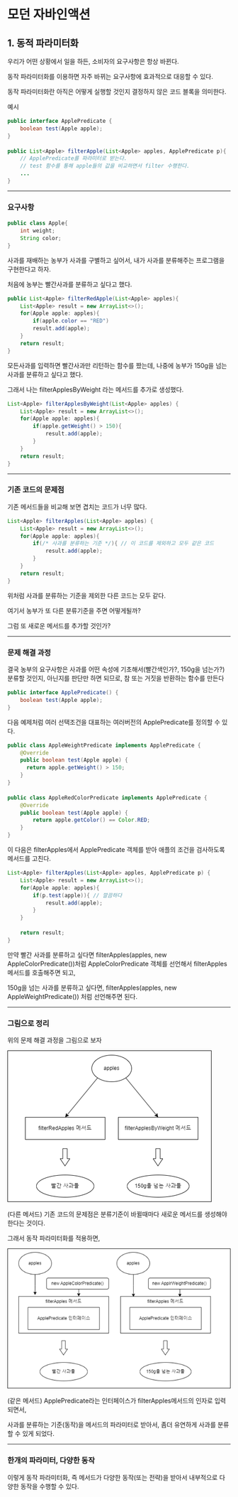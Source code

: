 # 모던 자바인액션

## 1. 동적 파라미터화

우리가 어떤 상황에서 일을 하든, 소비자의 요구사항은 항상 바뀐다.

동작 파라미터화를 이용하면 자주 바뀌는 요구사항에 효과적으로 대응할 수 있다. 

동작 파라미터화란 아직은 어떻게 실행할 것인지 결정하지 않은 코드 블록을 의미한다.

예시
```java
public interface ApplePredicate {
	boolean test(Apple apple);
}

public List<Apple> filterApple(List<Apple> apples, ApplePredicate p){
    // ApplePredicate를 파라미터로 받는다.
    // test 함수를 통해 apple들의 값을 비교하면서 filter 수행한다.
    ...
}
```

---

### 요구사항
```java
public class Apple{
    int weight;
    String color;
}
```

사과를 재배하는 농부가 사과를 구별하고 싶어서,
내가 사과를 분류해주는 프로그램을 구현한다고 하자.

처음에 농부는 빨간사과를 분류하고 싶다고 했다.

```java
public List<Apple> filterRedApple(List<Apple> apples){
    List<Apple> result = new ArrayList<>();
    for(Apple apple: apples){
        if(apple.color == "RED")
        result.add(apple);
    }
    return result;
}
```

모든사과를 입력하면 빨간사과만 리턴하는 함수를 짰는데,
나중에 농부가 150g을 넘는 사과를 분류하고 싶다고 했다.

그래서 나는 filterApplesByWeight 라는 메서드를 추가로 생성했다.

```java
List<Apple> filterApplesByWeight(List<Apple> apples) {
	List<Apple> result = new ArrayList<>();
	for(Apple apple: apples){
    	if(apple.getWeight() > 150){
        	result.add(apple);
        }
    }
    return result;
}
```

---

### 기존 코드의 문제점

기존 메서드들을 비교해 보면 겹치는 코드가 너무 많다.

```java
List<Apple> filterApples(List<Apple> apples) {
	List<Apple> result = new ArrayList<>();
	for(Apple apple: apples){
    	if(/* 사과를 분류하는 기준 */){ // 이 코드를 제외하고 모두 같은 코드
        	result.add(apple);
        }
    }
    return result;
}
```

위처럼 사과를 분류하는 기준을 제외한 다른 코드는 모두 같다.

여기서 농부가 또 다른 분류기준을 주면 어떻게될까?

그럼 또 새로운 메서드를 추가할 것인가?

---

### 문제 해결 과정

결국 농부의 요구사항은 사과를 어떤 속성에 기초해서(빨간색인가?, 150g을 넘는가?) 분류할 것인지, 아닌지를 판단만 하면 되므로, 참 또는 거짓을 반환하는 함수를 만든다

```java
public interface ApplePredicate() {
	boolean test(Apple apple);
}
```

다음 예제처럼 여러 선택조건을 대표하는 여러버전의 ApplePredicate를 정의할 수 있다.

```java
public class AppleWeightPredicate implements ApplePredicate {
    @Override
    public boolean test(Apple apple) {
      return apple.getWeight() > 150;
    }
}

public class AppleRedColorPredicate implements ApplePredicate {
    @Override
    public boolean test(Apple apple) {
        return apple.getColor() == Color.RED;
    }
}

```

이 다음은 filterApples에서 ApplePredicate 객체를 받아 애플의 조건을 검사하도록 메서드를 고친다.

```java
List<Apple> filterApples(List<Apple> apples, ApplePredicate p) {
	List<Apple> result = new ArrayList<>();
	for(Apple apple: apples){
    	if(p.test(apple)){ // 깔끔하다
        	result.add(apple);
        }
    }
    
    return result;
}
```

만약 빨간 사과를 분류하고 싶다면
filterApples(apples, new AppleColorPredicate())처럼
AppleColorPredicate 객체를 선언해서 filterApples 메서드를 호출해주면 되고,

150g을 넘는 사과를 분류하고 싶다면,
filterApples(apples, new AppleWeightPredicate()) 처럼 선언해주면 된다.

---

### 그림으로 정리

위의 문제 해결 과정을 그림으로 보자

![](../../img/dynamic_parameter1.png)

(다른 메서드)
기존 코드의 문제점은 분류기준이 바뀔때마다 새로운 메서드를 생성해야 한다는 것이다.


그래서 동작 파라미터화를 적용하면,

![Alt text](../../img/dynamic_paramter2.png)

(같은 메서드)
ApplePredicate라는 인터페이스가 filterApples메서드의 인자로 입력되면서,

사과를 분류하는 기준(동작)을 메서드의 파라미터로 받아서, 좀더 유연하게 사과를 분류할 수 있게 되었다.

---

### 한개의 파라미터, 다양한 동작

이렇게 동작 파라미터화, 즉 메서드가 다양한 동작(또는 전략)을 받아서 내부적으로 다양한 동작을 수행할 수 있다.